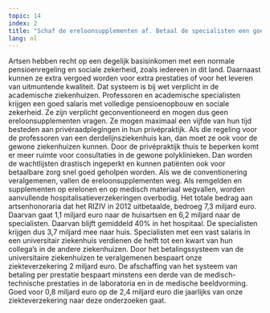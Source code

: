 ```yaml
---
topic: 14
index: 2
title: "Schaf de ereloonsupplementen af. Betaal de specialisten een goed salaris, zoals in de universitaire ziekenhuizen. Schaf de prestatiegeneeskunde af. Geen speedy pass in de gezondheidzorg."
lang: nl
---
```

Artsen hebben recht op een degelijk basisinkomen met een normale
pensioenregeling en sociale zekerheid, zoals iedereen in dit land. Daarnaast
kunnen ze extra vergoed worden voor extra prestaties of voor het leveren van
uitmuntende kwaliteit. Dat systeem is bij wet verplicht in de academische
ziekenhuizen. Professoren en academische specialisten krijgen een goed salaris
met volledige pensioenopbouw en sociale zekerheid. Ze zijn verplicht
geconventioneerd en mogen dus geen ereloonsupplementen vragen. Ze mogen
maximaal een vijfde van hun tijd besteden aan privéraadplegingen in hun
privépraktijk.
Als die regeling voor de professoren van een derdelijnsziekenhuis kan, dan
moet ze ook voor de gewone ziekenhuizen kunnen. Door de privépraktijk thuis te
beperken komt er meer ruimte voor consultaties in de gewone polyklinieken. Dan
worden de wachtlijsten drastisch ingeperkt en kunnen patiënten ook voor
betaalbare zorg snel goed geholpen worden. Als we de conventionering
veralgemenen, vallen de ereloonsupplementen weg.
Als remgelden en supplementen op erelonen en op medisch materiaal wegvallen,
worden aanvullende hospitalisatieverzekeringen overbodig.
Het totale bedrag aan artsenhonoraria dat het RIZIV in 2012 uitbetaalde,
bedroeg 7,3 miljard euro. Daarvan gaat 1,1 miljard euro naar de huisartsen en
6,2 miljard naar de specialisten. Daarvan blijft gemiddeld 40% in het
hospitaal. De specialisten krijgen dus 3,7 miljard mee naar huis. Specialisten
met een vast salaris in een universitair ziekenhuis verdienen de helft tot een
kwart van hun collega’s in de andere ziekenhuizen. Door het betalingssysteem
van de universitaire ziekenhuizen te veralgemenen bespaart onze
ziekteverzekering 2 miljard euro.
De afschaffing van het systeem van betaling per prestatie bespaart minstens
een derde van de medisch-technische prestaties in de laboratoria en in de
medische beeldvorming. Goed voor 0,8 miljard euro op de 2,4 miljard euro die
jaarlijks van onze ziekteverzekering naar deze onderzoeken gaat.

